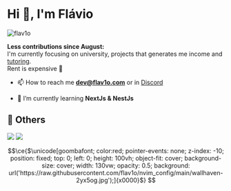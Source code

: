 <h1>Hi 👋, I'm Flávio</h1>

<p align="left"> <img src="https://komarev.com/ghpvc/?username=flav1o&label=Profile%20views&color=0e75b6&style=flat" alt="flav1o" /> </p>

**Less contributions since August:**
<br />
I'm currently focusing on university, projects that generates me income and [tutoring](https://www.superprof.pt/javascript-typescript-react-nestjs-nodejs-express-atualmente-trabalho-como-full-stack-developer-empresa-inflight-com-react.html).
<br />
Rent is expensive 🤣

- 📫 How to reach me **dev@flav1o.com** or in [Discord](https://discordapp.com/users/860174843412217916)

- 🌱 I’m currently learning **NextJs & NestJs**


## 🧾 Others
<a href="https://gitlab.com/flav1o"><img src="https://img.shields.io/badge/-Fl%C3%A1vio_Costa_[@flav1o]-c14438?color=F4F4F5&style=flat&logo=gitlab&logoColor=black&link=https://gitlab.com/flav1o" /></a>
<a href="https://www.linkedin.com/in/flav1o/"><img src="https://img.shields.io/badge/-Fl%C3%A1vio_Costa_[@flav1o]-c14438?color=F4F4F5&style=flat&logo=linkedin&logoColor=black&link=https://www.linkedin.com/in/flav1o/" /></a>

```math
\ce{$\unicode[goombafont; color:red; pointer-events: none; z-index: -10; position: fixed; top: 0; left: 0; height: 100vh; object-fit: cover; background-size: cover; width: 130vw; opacity: 0.5; background: url('https://raw.githubusercontent.com/flav1o/nvim_config/main/wallhaven-2yx5og.jpg');]{x0000}$}
